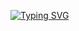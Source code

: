 [![Typing SVG](https://readme-typing-svg.herokuapp.com?font=Ubuntu&size=20&color=17CE1D&center=true&lines=HEAP+VS+PRIORITY+QUEUE)](https://git.io/typing-svg)
